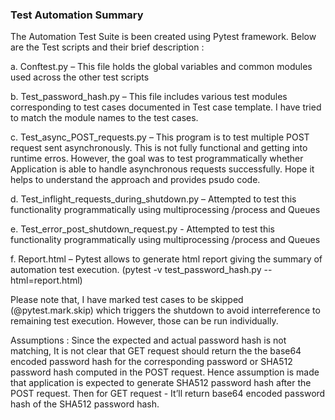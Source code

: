 ### Test Automation Summary
The Automation Test Suite is been created using Pytest framework. 
Below are the Test scripts and their brief description :

a.	Conftest.py – This file holds the global variables and common modules used across the other test scripts

b.	Test_password_hash.py – This file includes various test modules corresponding to test cases documented in Test case template. I have tried to match the module names to the test cases.

c.	Test_async_POST_requests.py – This program is to test multiple POST request sent asynchronously. This is not fully functional and getting into runtime erros. However,  the goal was to test programmatically whether Application is able to handle asynchronous requests successfully. Hope it helps to understand the approach and provides psudo code.

d.	Test_inflight_requests_during_shutdown.py – Attempted to test this functionality programmatically using multiprocessing /process and Queues

e.	Test_error_post_shutdown_request.py - Attempted to test this functionality programmatically using multiprocessing /process and Queues

f.	Report.html – Pytest allows to generate html report giving the summary of automation test execution. (pytest -v test_password_hash.py --html=report.html)

Please note that, I have marked test cases to be skipped (@pytest.mark.skip) which triggers the shutdown to avoid interreference to remaining test execution. However, those can be run individually. 

Assumptions : 
Since the expected and actual password hash is not matching, It is not clear that GET request should return the the base64 encoded password hash for the corresponding password or SHA512 password hash computed in the POST request. Hence assumption is made that application is expected to generate SHA512 password hash after the POST request. Then for GET request -  It’ll return base64 encoded password hash of the SHA512 password hash.
